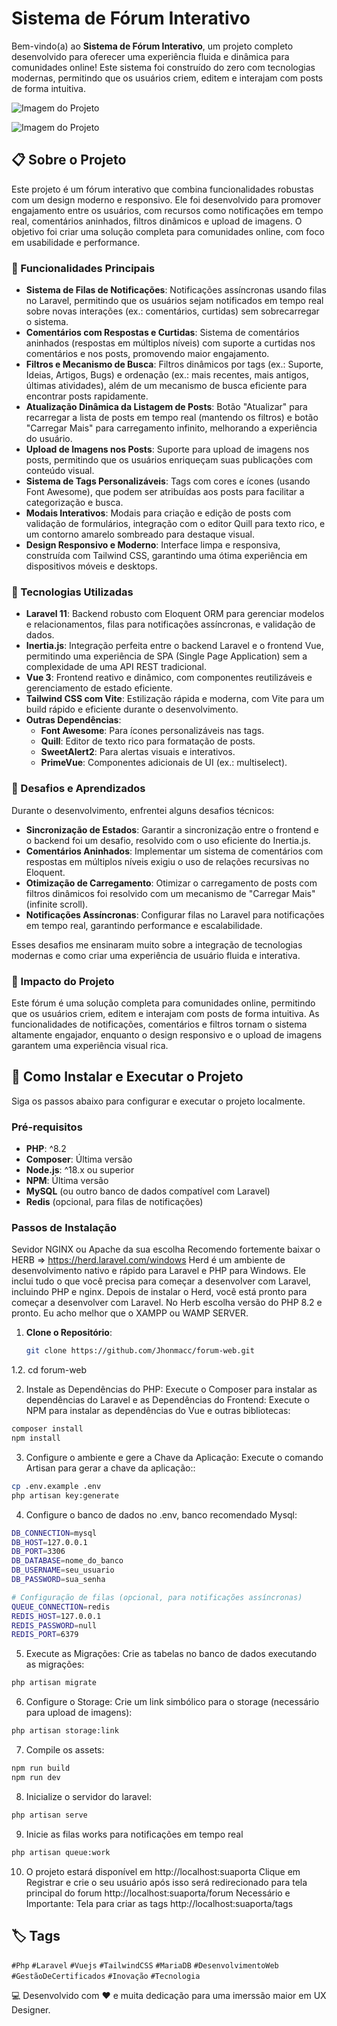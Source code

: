# Sistema de Fórum Interativo

Bem-vindo(a) ao **Sistema de Fórum Interativo**, um projeto completo desenvolvido para oferecer uma experiência fluida e dinâmica para comunidades online! Este sistema foi construído do zero com tecnologias modernas, permitindo que os usuários criem, editem e interajam com posts de forma intuitiva.

![Imagem do Projeto](https://i.imgur.com/C6svaFy.png)

![Imagem do Projeto](https://i.imgur.com/oTWUp3z.png)


## 📋 Sobre o Projeto

Este projeto é um fórum interativo que combina funcionalidades robustas com um design moderno e responsivo. Ele foi desenvolvido para promover engajamento entre os usuários, com recursos como notificações em tempo real, comentários aninhados, filtros dinâmicos e upload de imagens. O objetivo foi criar uma solução completa para comunidades online, com foco em usabilidade e performance.

### 🔹 Funcionalidades Principais

- **Sistema de Filas de Notificações**: Notificações assíncronas usando filas no Laravel, permitindo que os usuários sejam notificados em tempo real sobre novas interações (ex.: comentários, curtidas) sem sobrecarregar o sistema.
- **Comentários com Respostas e Curtidas**: Sistema de comentários aninhados (respostas em múltiplos níveis) com suporte a curtidas nos comentários e nos posts, promovendo maior engajamento.
- **Filtros e Mecanismo de Busca**: Filtros dinâmicos por tags (ex.: Suporte, Ideias, Artigos, Bugs) e ordenação (ex.: mais recentes, mais antigos, últimas atividades), além de um mecanismo de busca eficiente para encontrar posts rapidamente.
- **Atualização Dinâmica da Listagem de Posts**: Botão "Atualizar" para recarregar a lista de posts em tempo real (mantendo os filtros) e botão "Carregar Mais" para carregamento infinito, melhorando a experiência do usuário.
- **Upload de Imagens nos Posts**: Suporte para upload de imagens nos posts, permitindo que os usuários enriqueçam suas publicações com conteúdo visual.
- **Sistema de Tags Personalizáveis**: Tags com cores e ícones (usando Font Awesome), que podem ser atribuídas aos posts para facilitar a categorização e busca.
- **Modais Interativos**: Modais para criação e edição de posts com validação de formulários, integração com o editor Quill para texto rico, e um contorno amarelo sombreado para destaque visual.
- **Design Responsivo e Moderno**: Interface limpa e responsiva, construída com Tailwind CSS, garantindo uma ótima experiência em dispositivos móveis e desktops.

### 🔹 Tecnologias Utilizadas

- **Laravel 11**: Backend robusto com Eloquent ORM para gerenciar modelos e relacionamentos, filas para notificações assíncronas, e validação de dados.
- **Inertia.js**: Integração perfeita entre o backend Laravel e o frontend Vue, permitindo uma experiência de SPA (Single Page Application) sem a complexidade de uma API REST tradicional.
- **Vue 3**: Frontend reativo e dinâmico, com componentes reutilizáveis e gerenciamento de estado eficiente.
- **Tailwind CSS com Vite**: Estilização rápida e moderna, com Vite para um build rápido e eficiente durante o desenvolvimento.
- **Outras Dependências**:
  - **Font Awesome**: Para ícones personalizáveis nas tags.
  - **Quill**: Editor de texto rico para formatação de posts.
  - **SweetAlert2**: Para alertas visuais e interativos.
  - **PrimeVue**: Componentes adicionais de UI (ex.: multiselect).

### 🔹 Desafios e Aprendizados

Durante o desenvolvimento, enfrentei alguns desafios técnicos:
- **Sincronização de Estados**: Garantir a sincronização entre o frontend e o backend foi um desafio, resolvido com o uso eficiente do Inertia.js.
- **Comentários Aninhados**: Implementar um sistema de comentários com respostas em múltiplos níveis exigiu o uso de relações recursivas no Eloquent.
- **Otimização de Carregamento**: Otimizar o carregamento de posts com filtros dinâmicos foi resolvido com um mecanismo de "Carregar Mais" (infinite scroll).
- **Notificações Assíncronas**: Configurar filas no Laravel para notificações em tempo real, garantindo performance e escalabilidade.

Esses desafios me ensinaram muito sobre a integração de tecnologias modernas e como criar uma experiência de usuário fluida e interativa.

### 🔹 Impacto do Projeto

Este fórum é uma solução completa para comunidades online, permitindo que os usuários criem, editem e interajam com posts de forma intuitiva. As funcionalidades de notificações, comentários e filtros tornam o sistema altamente engajador, enquanto o design responsivo e o upload de imagens garantem uma experiência visual rica.

## 🚀 Como Instalar e Executar o Projeto

Siga os passos abaixo para configurar e executar o projeto localmente.

### Pré-requisitos

- **PHP**: ^8.2
- **Composer**: Última versão
- **Node.js**: ^18.x ou superior
- **NPM**: Última versão
- **MySQL** (ou outro banco de dados compatível com Laravel)
- **Redis** (opcional, para filas de notificações)

### Passos de Instalação
Sevidor NGINX ou Apache da sua escolha
Recomendo fortemente baixar o HERB => https://herd.laravel.com/windows Herd é um ambiente de desenvolvimento nativo e rápido para Laravel e PHP para Windows. Ele inclui tudo o que você precisa para começar a desenvolver com Laravel, incluindo PHP e nginx.
Depois de instalar o Herd, você está pronto para começar a desenvolver com Laravel.
No Herb escolha versão do PHP 8.2 e pronto.
Eu acho melhor que o XAMPP ou WAMP SERVER.

1. **Clone o Repositório**:
   ```bash
   git clone https://github.com/Jhonmacc/forum-web.git
    ```
1.2. cd forum-web

2. Instale as Dependências do PHP: Execute o Composer para instalar as dependências do Laravel e as Dependências do Frontend: Execute o NPM para instalar as dependências do Vue e outras bibliotecas:
```bash
composer install
npm install
````
3. Configure o ambiente e gere a Chave da Aplicação: Execute o comando Artisan para gerar a chave da aplicação::
```bash
cp .env.example .env
php artisan key:generate
````
4. Configure o banco de dados no .env, banco recomendado Mysql:
```bash
DB_CONNECTION=mysql
DB_HOST=127.0.0.1
DB_PORT=3306
DB_DATABASE=nome_do_banco
DB_USERNAME=seu_usuario
DB_PASSWORD=sua_senha

# Configuração de filas (opcional, para notificações assíncronas)
QUEUE_CONNECTION=redis
REDIS_HOST=127.0.0.1
REDIS_PASSWORD=null
REDIS_PORT=6379
````
5. Execute as Migrações: Crie as tabelas no banco de dados executando as migrações:
```bash
php artisan migrate
````
6. Configure o Storage: Crie um link simbólico para o storage (necessário para upload de imagens):
```bash
php artisan storage:link
````
7. Compile os assets:
```bash
npm run build
npm run dev
````
8. Inicialize o servidor do laravel:
```bash
php artisan serve
````
9. Inicie as filas works para notificações em tempo real
```bash
php artisan queue:work
````
10. O projeto estará disponível em http://localhost:suaporta
Clique em Registrar e crie o seu usuário após isso será redirecionado para tela principal do forum 
http://localhost:suaporta/forum
Necessário e Importante: Tela para criar as tags http://localhost:suaporta/tags

## 🏷️ Tags

`#Php` `#Laravel` `#Vuejs` `#TailwindCSS` `#MariaDB` `#DesenvolvimentoWeb` `#GestãoDeCertificados` `#Inovação` `#Tecnologia`

💻 Desenvolvido com ❤️ e muita dedicação para uma imerssão maior em UX Designer.

   
